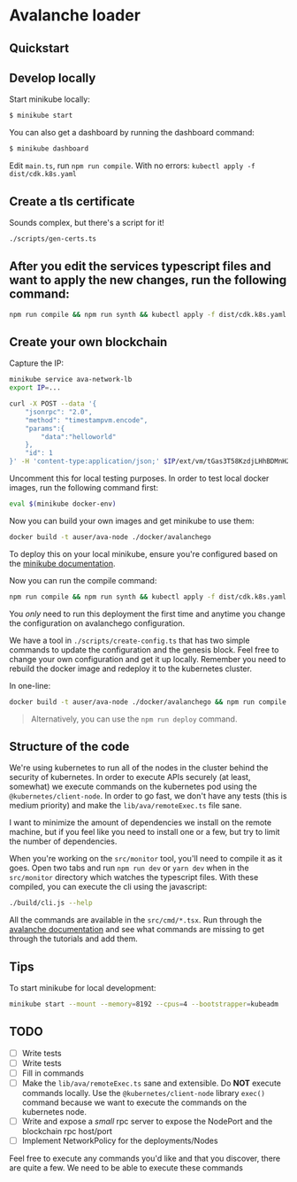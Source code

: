 # Avalanche loader

## Quickstart

## Develop locally

Start minikube locally:

```bash
$ minikube start
```

You can also get a dashboard by running the dashboard command:

```bash
$ minikube dashboard
```

Edit `main.ts`, run `npm run compile`. With no errors: `kubectl apply -f dist/cdk.k8s.yaml`

## Create a tls certificate

Sounds complex, but there's a script for it!

```bash
./scripts/gen-certs.ts
```

## After you edit the services typescript files and want to apply the new changes, run the following command:

```bash
npm run compile && npm run synth && kubectl apply -f dist/cdk.k8s.yaml
```

## Create your own blockchain

Capture the IP:

```bash
minikube service ava-network-lb
export IP=...
```

```bash
curl -X POST --data '{
    "jsonrpc": "2.0",
    "method": "timestampvm.encode",
    "params":{
        "data":"helloworld"
    },
    "id": 1
}' -H 'content-type:application/json;' $IP/ext/vm/tGas3T58KzdjLHhBDMnH2TvrddhqTji5iZAMZ3RXs2NLpSnhH
```

Uncomment this for local testing purposes. In order to test local docker images, run the following command first:

```bash
eval $(minikube docker-env)
```

Now you can build your own images and get minikube to use them:

```bash
docker build -t auser/ava-node ./docker/avalanchego
```

To deploy this on your local minikube, ensure you're configured based on the [minikube documentation](https://minikube.sigs.k8s.io/docs/start/).

Now you can run the compile command:

```bash
npm run compile && npm run synth && kubectl apply -f dist/cdk.k8s.yaml
```

You _only_ need to run this deployment the first time and anytime you change the configuration on avalanchego configuration.

We have a tool in `./scripts/create-config.ts` that has two simple commands to update the configuration and the genesis block. Feel free to change your own configuration and get it up locally. Remember you need to rebuild the docker image and redeploy it to the kubernetes cluster.

In one-line:

```bash
docker build -t auser/ava-node ./docker/avalanchego && npm run compile && npm run synth && kubectl apply -f dist/cdk.k8s.yaml
```

> Alternatively, you can use the `npm run deploy` command.

## Structure of the code

We're using kubernetes to run all of the nodes in the cluster behind the security of kubernetes. In order to execute APIs securely (at least, somewhat) we execute commands on the kubernetes pod using the `@kubernetes/client-node`. In order to go fast, we don't have any tests (this is medium priority) and make the `lib/ava/remoteExec.ts` file sane.

I want to minimize the amount of dependencies we install on the remote machine, but if you feel like you need to install one or a few, but try to limit the number of dependencies.

When you're working on the `src/monitor` tool, you'll need to compile it as it goes. Open two tabs and run `npm run dev` or `yarn dev` when in the `src/monitor` directory which watches the typescript files. With these compiled, you can execute the cli using the javascript:

```bash
./build/cli.js --help
```

All the commands are available in the `src/cmd/*.tsx`. Run through the [avalanche documentation](https://www.avax.network/build) and see what commands are missing to get through the tutorials and add them.

## Tips

To start minikube for local development:

```bash
minikube start --mount --memory=8192 --cpus=4 --bootstrapper=kubeadm
```

## TODO

- [ ] Write tests
- [ ] Write tests
- [ ] Fill in commands
- [ ] Make the `lib/ava/remoteExec.ts` sane and extensible. Do **NOT** execute commands locally. Use the `@kubernetes/client-node` library `exec()` command because we want to execute the commands on the kubernetes node.
- [ ] Write and expose a _small_ rpc server to expose the NodePort and the blockchain rpc host/port
- [ ] Implement NetworkPolicy for the deployments/Nodes

Feel free to execute any commands you'd like and that you discover, there are quite a few. We need to be able to execute these commands
